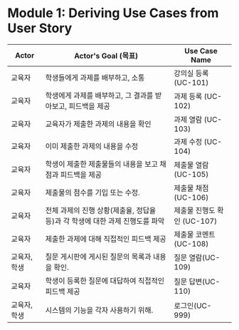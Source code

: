# Module 1: Deriving Use Cases from User Story

| Actor        | Actor's Goal (목표)                                          | Use Case Name               |
| ------------ | ------------------------------------------------------------ | --------------------------- |
| 교육자       | 학생들에게 과제를 배부하고, 소통                             | 강의실 등록 (UC-101)        |
| 교육자       | 학생에게 과제를 배부하고, 그 결과를 받아보고, 피드백을 제공  | 과제 등록 (UC-102)          |
| 교육자       | 교육자가 제출한 과제의 내용을 확인                           | 과제 열람 (UC-103)          |
| 교육자       | 이미 제출한 과제의 내용을 수정                               | 과제 수정 (UC-104)          |
| 교육자       | 학생이 제출한 제출물들의 내용을 보고 채점과 피드백을 제공    | 제출물 열람 (UC-105)        |
| 교육자       | 제출물의 점수를 기입 또는 수정.                              | 제출물 채점 (UC-106)        |
| 교육자       | 전체 과제의 진행 상황(제출율, 정답율 등)과 각 학생에 대한 과제 진행도를 파악 | 제출물 진행도 확인 (UC-107) |
| 교육자       | 제출한 과제에 대해 직접적인 피드백 제공                      | 제출물 코멘트 (UC-108)      |
| 교육자, 학생 | 질문 게시판에 게시된 질문의 목록과 내용을 확인.              | 질문 열람(UC-109)           |
| 교육자       | 학생이 등록한 질문에 대답하여 직접적인 피드백 제공           | 질문 답변(UC-110)           |
| 교육자, 학생 | 시스템의 기능을 각자 사용하기 위해.                          | 로그인(UC-999)              |
